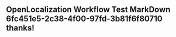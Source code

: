 <properties
ms.topic="hero-topic"
ms.test1="hero-topic"
ms.test2="test"/>

## OpenLocalization Workflow Test MarkDown 6fc451e5-2c38-4f00-97fd-3b81f6f80710 thanks!
